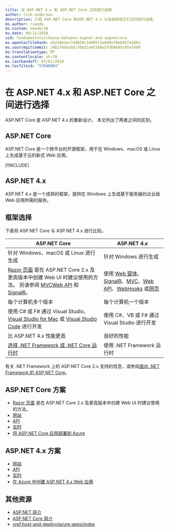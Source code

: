 ```yaml
---
title: 在 ASP.NET 4.x 和 ASP.NET Core 之间进行选择
author: rick-anderson
description: 介绍 ASP.NET Core 和ASP.NET 4.x 以及如何在它们之间进行选择。
ms.author: riande
ms.custom: seodec18
ms.date: 09/11/2018
uid: fundamentals/choose-between-aspnet-and-aspnetcore
ms.openlocfilehash: eb216bdac7dd029c3d985f2edd9e70eb91f42883
ms.sourcegitcommit: 24b1f6decbb17bb22a45166e5fdb0845c65af498
ms.translationtype: MT
ms.contentlocale: zh-CN
ms.lasthandoff: 03/01/2019
ms.locfileid: "57040984"
---
```

# <a name="choose-between-aspnet-4x-and-aspnet-core"></a>在 ASP.NET 4.x 和 ASP.NET Core 之间进行选择

ASP.NET Core 是 ASP.NET 4.x 的重新设计。 本文列出了两者之间的区别。

## <a name="aspnet-core"></a>ASP.NET Core

ASP.NET Core 是一个跨平台的开源框架，用于在 Windows、macOS 或 Linux 上生成基于云的新式 Web 应用。

[!INCLUDE[](~/includes/benefits.md)]

## <a name="aspnet-4x"></a>ASP.NET 4.x

ASP.NET 4.x 是一个成熟的框架，提供在 Windows 上生成基于服务器的企业级 Web 应用所需的服务。

## <a name="framework-selection"></a>框架选择

下表将 ASP.NET Core 与 ASP.NET 4.x 进行比较。

| ASP.NET Core | ASP.NET 4.x |
|---|---|
|针对 Windows、macOS 或 Linux 进行生成|针对 Windows 进行生成|
|[Razor 页面](xref:razor-pages/index) 是在 ASP.NET Core 2.x 及更高版本中创建 Web UI 时建议使用的方法。 另请参阅 [MVC](xref:mvc/overview)[Web API](xref:tutorials/first-web-api) 和 [SignalR](xref:signalr/introduction)。|使用 [Web 窗体](/aspnet/web-forms)、[SignalR](/aspnet/signalr)、[MVC](/aspnet/mvc)、[Web API](/aspnet/web-api/)、[WebHooks](/aspnet/webhooks/) 或[网页](/aspnet/web-pages)|
|每个计算机多个版本|每个计算机一个版本|
|使用 C# 或 F# 通过 Visual Studio、[Visual Studio for Mac](https://www.visualstudio.com/vs/visual-studio-mac/) 或 [Visual Studio Code](https://code.visualstudio.com/) 进行开发|使用 C#、VB 或 F# 通过 Visual Studio 进行开发|
|比 ASP.NET 4.x 性能更高|良好的性能|
|[选择 .NET Framework 或 .NET Core 运行时](/dotnet/standard/choosing-core-framework-server)|使用 .NET Framework 运行时|

有关 .NET Framework 上的 ASP.NET Core 2.x 支持的信息，请参阅[面向 .NET Framework 的 ASP.NET Core](xref:index#target-framework)。

## <a name="aspnet-core-scenarios"></a>ASP.NET Core 方案

* [Razor 页面](xref:razor-pages/index) 是在 ASP.NET Core 2.x 及更高版本中创建 Web UI 时建议使用的方法。
* [网站](xref:tutorials/first-mvc-app/index)
* [API](xref:tutorials/first-web-api)
* [实时](xref:signalr/index)
* [将 ASP.NET Core 应用部署到 Azure](/azure/app-service/app-service-web-get-started-dotnet)

## <a name="aspnet-4x-scenarios"></a>ASP.NET 4.x 方案

* [网站](/aspnet/mvc)
* [API](/aspnet/web-api)
* [实时](/aspnet/signalr)
* [在 Azure 中创建 ASP.NET 4.x Web 应用](/azure/app-service/app-service-web-get-started-dotnet-framework)

## <a name="additional-resources"></a>其他资源

* [ASP.NET 简介](/aspnet/overview)
* [ASP.NET Core 简介](xref:index)
* <xref:host-and-deploy/azure-apps/index>
